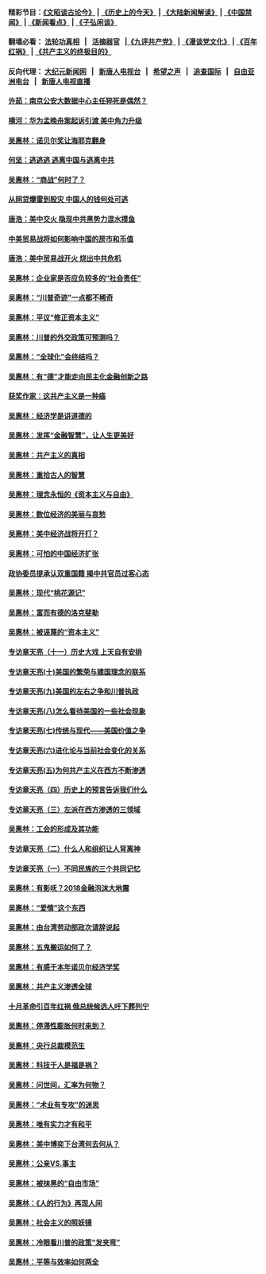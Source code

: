 #### 精彩节目：[《文昭谈古论今》](http://139.180.197.195/wenzhao) | [《历史上的今天》](http://139.180.197.195/today-in-history) | [《大陆新闻解读》](http://139.180.197.195/ntdtv-comedy) | [《中国禁闻》](http://139.180.197.195/ntdtv-news) | [《新闻看点》](http://139.180.197.195/news-insight) | [《子弘闲谈》](http://139.180.197.195/zihongxiantan/) 

 #### 翻墙必看： [法轮功真相](http://139.180.197.195:10000/videos/truth.html) &nbsp;&nbsp;|&nbsp;&nbsp; [活摘器官](http://139.180.197.195:10000/videos/res/Organs/) &nbsp;&nbsp;|[《九评共产党》](http://139.180.197.195:10000/videos/jiuping) | [《漫谈党文化》](http://139.180.197.195:10000/videos/mtdwh) | [《百年红祸》](http://139.180.197.195:10000/videos/bnhh) | [《共产主义的终极目的》](http://139.180.197.195:10000/videos/res/zjmd) 

 #### 反向代理： [大纪元新闻网](http://139.180.197.195:10080/) &nbsp;&nbsp;|&nbsp;&nbsp; [新唐人电视台](http://139.180.197.195:8000/) &nbsp;&nbsp;|&nbsp;&nbsp; [希望之声](http://139.180.197.195:8200/) &nbsp;&nbsp;|&nbsp;&nbsp; [追查国际](http://139.180.197.195:10010/) &nbsp;&nbsp;|&nbsp;&nbsp; [自由亚洲电台](http://139.180.197.195:9800/) &nbsp;&nbsp;|&nbsp;&nbsp; [新唐人电视直播](http://139.180.197.195/) 

#### [许茹：南京公安大数据中心主任猝死是偶然？](../pages/nsc423/n11064744.md?t=03070336) 

#### [横河：华为孟晚舟案起诉引渡 美中角力升级](../pages/nsc423/n11027230.md?t=03070336) 

#### [吴惠林：诺贝尔奖让海耶克翻身](../pages/nsc423/n10890049.md?t=03070336) 

#### [何坚：逃逃逃 逃离中国与逃离中共](../pages/nsc423/n10592891.md?t=03070336) 

#### [吴惠林：“商战”何时了？](../pages/nsc423/n10573558.md?t=03070336) 

#### [从网贷爆雷到股灾 中国人的钱何处可逃](../pages/nsc423/n10572800.md?t=03070336) 

#### [唐浩：美中交火 隐现中共黑势力混水摸鱼](../pages/nsc423/n10544040.md?t=03070336) 

#### [中美贸易战将如何影响中国的房市和币值](../pages/nsc423/n10543697.md?t=03070336) 

#### [唐浩：美中贸易战开火 烧出中共危机](../pages/nsc423/n10540126.md?t=03070336) 

#### [吴惠林：企业家是否应负较多的“社会责任”](../pages/nsc423/n10535022.md?t=03070336) 

#### [吴惠林：“川普奇迹”一点都不稀奇](../pages/nsc423/n10512808.md?t=03070336) 

#### [吴惠林：平议“修正资本主义”](../pages/nsc423/n10495724.md?t=03070336) 

#### [吴惠林：川普的外交政策可预测吗？](../pages/nsc423/n10462387.md?t=03070336) 

#### [吴惠林：“全球化”会终结吗？](../pages/nsc423/n10452838.md?t=03070336) 

#### [吴惠林：有“德”才能走向民主化金融创新之路](../pages/nsc423/n10432292.md?t=03070336) 

#### [获奖作家：这共产主义是一种癌](../pages/nsc423/n10431541.md?t=03070336) 

#### [吴惠林：经济学是讲道德的](../pages/nsc423/n10398014.md?t=03070336) 

#### [吴惠林：发挥“金融智慧”，让人生更美好](../pages/nsc423/n10375019.md?t=03070336) 

#### [吴惠林：共产主义的真相](../pages/nsc423/n10351394.md?t=03070336) 

#### [吴惠林：重拾古人的智慧](../pages/nsc423/n10337691.md?t=03070336) 

#### [吴惠林：理念永恒的《资本主义与自由》](../pages/nsc423/n10316274.md?t=03070336) 

#### [吴惠林：数位经济的美丽与哀愁](../pages/nsc423/n10292946.md?t=03070336) 

#### [吴惠林：美中经济战将开打？](../pages/nsc423/n10258825.md?t=03070336) 

#### [吴惠林：可怕的中国经济扩张](../pages/nsc423/n10219147.md?t=03070336) 

#### [政协委员提承认双重国籍 揭中共官员过客心态](../pages/nsc423/n10208809.md?t=03070336) 

#### [吴惠林：现代“桃花源记”](../pages/nsc423/n10185234.md?t=03070336) 

#### [吴惠林：富而有德的洛克斐勒](../pages/nsc423/n10142264.md?t=03070336) 

#### [吴惠林：被诬蔑的“资本主义”](../pages/nsc423/n10124816.md?t=03070336) 

#### [专访章天亮（十一）历史大戏 上天自有安排](../pages/nsc423/n10094905.md?t=03070336) 

#### [专访章天亮(十)美国的繁荣与建国理念的联系](../pages/nsc423/n10094899.md?t=03070336) 

#### [专访章天亮(九)美国的左右之争和川普执政](../pages/nsc423/n10094889.md?t=03070336) 

#### [专访章天亮(八)怎么看待美国的一些社会现象](../pages/nsc423/n10094857.md?t=03070336) 

#### [专访章天亮(七)传统与现代——美国价值之争](../pages/nsc423/n10093140.md?t=03070336) 

#### [专访章天亮(六)进化论与当前社会变化的关系](../pages/nsc423/n10092036.md?t=03070336) 

#### [专访章天亮(五)为何共产主义在西方不断渗透](../pages/nsc423/n10083620.md?t=03070336) 

#### [专访章天亮（四）历史上的预言告诉我们什么](../pages/nsc423/n10083606.md?t=03070336) 

#### [专访章天亮（三）左派在西方渗透的三领域](../pages/nsc423/n10081115.md?t=03070336) 

#### [吴惠林：工会的形成及其功能](../pages/nsc423/n10080633.md?t=03070336) 

#### [专访章天亮（二）什么人和组织让人背离神](../pages/nsc423/n10076637.md?t=03070336) 

#### [专访章天亮（一）不同民族的三个共同记忆](../pages/nsc423/n10074188.md?t=03070336) 

#### [吴惠林：有影呒？2018金融泡沫大地震](../pages/nsc423/n10040534.md?t=03070336) 

#### [吴惠林：“爱情”这个东西](../pages/nsc423/n10019423.md?t=03070336) 

#### [吴惠林：由台湾劳动部政次请辞说起](../pages/nsc423/n9979679.md?t=03070336) 

#### [吴惠林：五鬼搬运如何了？](../pages/nsc423/n9925338.md?t=03070336) 

#### [吴惠林：有感于本年诺贝尔经济学奖](../pages/nsc423/n9871883.md?t=03070336) 

#### [吴惠林：共产主义渗透全球](../pages/nsc423/n9812748.md?t=03070336) 

#### [十月革命引百年红祸 俄总统候选人吁下葬列宁](../pages/nsc423/n9810182.md?t=03070336) 

#### [吴惠林：停滞性膨胀何时来到？](../pages/nsc423/n9764136.md?t=03070336) 

#### [吴惠林：央行总裁模范生](../pages/nsc423/n9728134.md?t=03070336) 

#### [吴惠林：科技于人是福是祸？](../pages/nsc423/n9672982.md?t=03070336) 

#### [吴惠林：问世间，汇率为何物？](../pages/nsc423/n9621788.md?t=03070336) 

#### [吴惠林：“术业有专攻”的迷思](../pages/nsc423/n9580363.md?t=03070336) 

#### [吴惠林：唯有实力才有和平](../pages/nsc423/n9529599.md?t=03070336) 

#### [吴惠林：美中博奕下台湾何去何从？](../pages/nsc423/n9483598.md?t=03070336) 

#### [吴惠林：公亲VS.事主](../pages/nsc423/n9425637.md?t=03070336) 

#### [吴惠林：被抹黑的“自由市场”](../pages/nsc423/n9351545.md?t=03070336) 

#### [吴惠林：《人的行为》再现人间](../pages/nsc423/n9296339.md?t=03070336) 

#### [吴惠林：社会主义的照妖镜](../pages/nsc423/n9243460.md?t=03070336) 

#### [吴惠林：冷眼看川普的政策“发夹弯”](../pages/nsc423/n9120684.md?t=03070336) 

#### [吴惠林：平等与效率如何两全](../pages/nsc423/n9075430.md?t=03070336) 

